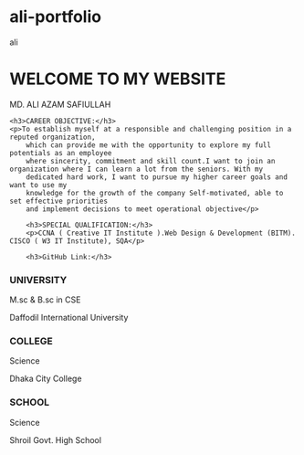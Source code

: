 # ali-portfolio
ali 
<!DOCTYPE html>
<html lang="en">
<head>
  <title>Bootstrap 5 Example</title>
  <meta charset="utf-8">
  <meta name="viewport" content="width=device-width, initial-scale=1">
  <link href="https://cdn.jsdelivr.net/npm/bootstrap@5.1.3/dist/css/bootstrap.min.css" rel="stylesheet">
  <script src="https://cdn.jsdelivr.net/npm/bootstrap@5.1.3/dist/js/bootstrap.bundle.min.js"></script>
</head>
<body>

<div class="container-fluid p-5 bg-primary text-white text-center">
  <h1>WELCOME TO MY WEBSITE</h1>
  <p>MD. ALI AZAM SAFIULLAH</p> 
</div>
  
<div class="container mt-5">

    <h3>CAREER OBJECTIVE:</h3>
    <p>To establish myself at a responsible and challenging position in a reputed organization, 
        which can provide me with the opportunity to explore my full potentials as an employee 
        where sincerity, commitment and skill count.I want to join an organization where I can learn a lot from the seniors. With my 
        dedicated hard work, I want to pursue my higher career goals and want to use my 
        knowledge for the growth of the company Self-motivated, able to set effective priorities 
        and implement decisions to meet operational objective</p>

        <h3>SPECIAL QUALIFICATION:</h3>
        <p>CCNA ( Creative IT Institute ).Web Design & Development (BITM). CISCO ( W3 IT Institute), SQA</p>

        <h3>GitHub Link:</h3>
  <div class="row">
    <div class="col-sm-4">
      <h3>UNIVERSITY</h3>
      <p>M.sc & B.sc in CSE </p>
      <p>Daffodil International University</p>
    </div>
    <div class="col-sm-4">
      <h3>COLLEGE</h3>
      <p>Science</p>
      <p>Dhaka City College</p>
    </div>
    <div class="col-sm-4">
      <h3>SCHOOL</h3>        
      <p>Science</p>
      <p>Shroil Govt. High School</p>
    </div>
  </div>
</div>

</body>
</html>
